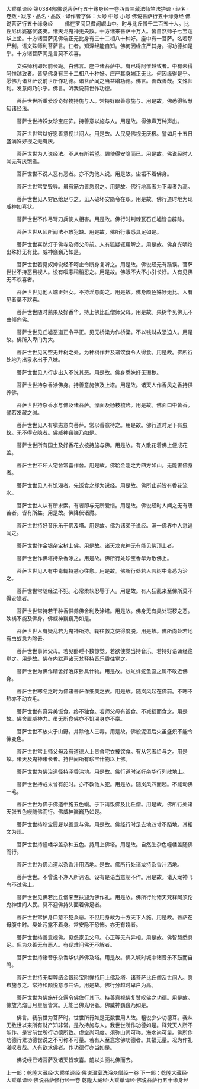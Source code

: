 大乘单译经·第0384部佛说菩萨行五十缘身经一卷西晋三藏法师竺法护译
· 经名 · 卷数 · 跋序
· 品名 · 品数 · 译作者字体：大号 中号 小号
佛说菩萨行五十缘身经
佛说菩萨行五十缘身经
　　佛在罗阅只耆阇崛山中。时与比丘僧千二百五十人。比丘尼优婆塞优婆夷。诸天龙鬼神无央数。十方诸来菩萨十万人。皆自然师子七宝莲华上坐。十方诸菩萨见佛端正无比身有三十二相八十种好。座中有一菩萨。名若那尸利。语文殊师利菩萨言。仁者。知深经能自知。佛何因缘庄严其身。得功德如是乎。十方诸菩萨闻是言莫不欢喜。

　　文殊师利即起前长跪。白佛言。座中诸菩萨中。有已得阿惟越致者。中有未得阿惟越致者。皆见佛身有三十二相八十种好。庄严其身端正无比。何因缘得是乎。愿佛为诸菩萨说前世所作功德。诸菩萨闻之当益增功德。佛言。善哉善哉。文殊师利。发意问乃尔乎。佛言。听我说前世作功德。

　　菩萨世世所重爱珍奇好物持施与人。常持好眼善意施与。用是故。佛悉得智慧知诸经法。

　　菩萨世世持婇女珍宝庄饰。持善意以施与人。用是故。得佛声万种声出。

　　菩萨世世常以好愿善意视世间人。用是故。人民见佛视无厌极。譬如月十五日盛满姝好视之无有厌。

　　菩萨世世为人说经法。不从有所希望。趣使得安隐而已。用是故。佛说经时人闻无有厌饱者。

　　菩萨世世不说人恶有恶者。亦不为他人说。用是故。尘垢不着佛身。

　　菩萨世世常受毁辱。虽有筋力皆悉忍之。用是故。佛行地高者为下卑者为高。

　　菩萨世世见人穷厄给足与之。见人破坏安隐令在职。用是故。佛行道时地为现威神如喜状。

　　菩萨世世不作弓弩刀兵使人相害。用是故。佛行时荆棘瓦石丘墟皆自辟除。

　　菩萨世世从师所闻法不敢犯缺。用是故。佛所行事悉具足如是。

　　菩萨世世喜然灯于佛寺及师父母前。人有狐疑辄用解之。用是故。佛身光明焰出殊好无有比。威神巍巍乃如是。

　　菩萨世世若见奴婢说经不呵止令断身复听之。用是故。佛说经无有踬误。菩萨世世不持恶目视人。设有嗔恚稍稍忍之。用是故。佛眼不大不小引长好。人有见佛无不欢喜者。

　　菩萨世世见他人端正妇女。不持淫意向之。用是故。佛身颜色姝好无比。人有见者莫不欢喜。

　　菩萨世世随时熟果及好香华。持上佛比丘僧师父母。用是故。果树华见佛无不曲倾向佛。

　　菩萨世世见丘墟恶道正令平正。见无桥梁为作桥梁。不以钱财故恐迫人。用是故。佛所入卑门为大。

　　菩萨世世见闲空无井树之处。为种树作井及诸饮食令人得食。用是故。佛所行处地为出泉水出于八味。

　　菩萨世世见人行步出入不说其恶。用是故。佛身悉姝好无瑕秽。

　　菩萨世世持杂香涂佛身。持善意施佛及上塔。用是故。诸天人作香风之香持供养佛。

　　菩萨世世持杂香水与佛及诸菩萨。澡面及杨枝梳齿。用是故。佛面口中皆香。譬若发藏之缄。

　　菩萨世世见人有嗔恚意向菩萨。常以善意待之。用是故。佛行道时足下有虫蚁。无不得安隐者。佛威神巍巍乃如是。

　　菩萨世世所有国土及好香花衣被持施与佛。用是故。有人散花着佛上便成花盖。

　　菩萨世世不坏人宅舍常喜作舍。用是故。佛鞈金刚之力四方如山。无能害佛身者。

　　菩萨世世见人有饥渴者。先饭食之却为说经。用是故。佛所止前皆有香花流水。

　　菩萨世世人从有所求索。有者即与无所爱惜。用是故。佛说经时人闻之无有唐苦者。皆有所益。用是故。佛降伏诸魔。

　　菩萨世世持好音乐乐于佛及塔。用是故。佛为诸弟子说经。满一佛界中人悉遍闻之。

　　菩萨世世作金银杂宝树上佛。用是故。诸天龙鬼神无有能见佛顶上者。

　　菩萨世世作佛塔持杂香涂之。用是故。佛所行处珍宝香华为散佛上。

　　菩萨世世见人有中毒辄持慈心往愈。用是故。佛所行处若人若树中毒悉为治之。

　　菩萨世世常随经法不犯。心常柔软忍辱于人。用是故。有人狂乱来至佛所莫不得安隐者。

　　菩萨世世常持若干种香供养佛舍利及涂塔。用是故。佛身无有臭处瑕秽之恶。殃祸不能及佛身。佛威神巍巍乃如是。

　　菩萨世世人有疑乱若为鬼神所持。辄往救之使得度脱。用是故。佛所向处若地有虫蚁悉为除去。

　　菩萨世世事师父母。若见卧睡不数惊觉。若欲使觉当持音乐。若持好语诵经往觉之。用是故。佛在内默声诸天梵释持音乐香往觉之。

　　菩萨世世为佛作精舍好治床卧具什物。用是故。蚊虻蜂蛇蚤虱之属不敢近佛身。

　　菩萨世世寒冬之时为佛诸菩萨作细美之衣。用是故。随岚风起在佛前。不寒不热亦不动衣毛。

　　菩萨世世有奇异美饭食。终不独食。若师父母有饭食。不减损而食之。用是故。佛舍置威神力。虽无所食佛亦不饥渴身亦不羸。

　　菩萨世世不放火于山野。并除他人三毒。用是故。佛般泥洹后火虽盛炽不能令佛变色。

　　菩萨世世常上师父母及有道德人上贵舍宅衣被饮食。有从乞者给与之。用是故。诸天及鬼神诸长者。持世间所有珍宝什物以上佛。

　　菩萨世世为佛治道径持泽香涂地。用是故。佛行道时诸好杂华行列散地上。

　　菩萨世世持戒未曾有犯时。亦不教他人犯。用是故。随岚风四面起。不能动佛一毛。

　　菩萨世世为佛于佛道中施五色幔。于下请饭佛及比丘僧。用是故。佛所行处诸天张五色幔随佛而行。佛威神巍巍乃如是。

　　菩萨世世持珍宝履屣以善意与佛。用是故。佛经行时足去地四寸不蹈地。其相文为现。

　　菩萨世世持幢幡华盖杂种五色。持用上佛塔。用是故。自然生杂色幢幡盖随佛而行。

　　菩萨世世为佛治道以杂香汁用洒地。是故。佛所行处诸龙持杂香汁洒地。

　　菩萨世世。不曾说不净人所讳语。设有是语当意制不作。用是故。诸天龙神飞鸟不过佛上。

　　菩萨世世见佛若比丘僧来至扶迎为佛作礼。用是故。佛所行处诸天梵释阿须伦鬼神世间人民。莫不迎佛持头面着佛足者。

　　菩萨世世常护身口意不犯众恶。不但用身故为十方天下人施。用是故。菩萨在母腹中时。臭处污露不着身。常安隐不恐怖。亦无有娆者。

　　菩萨世世持善意视佛。见怨家见父母。心正等无有异相。用是故。佛智慧悉具足。但为众善无有恶人。有疑难问佛无不解者。

　　菩萨世世持诸音乐杂香华供养佛及塔。用是故。佛入城时城中诸音乐不鼓而自鸣。

　　菩萨世世持无梨弊结金银珍宝附惮持用上佛及塔。诸菩萨比丘僧及世间人。悉布施与之。常持和颜悦意与共语。用是故。佛行分越时卑户为高。

　　菩萨世世为佛施轩交露令佛住行其下。持善意视佛复赞叹佛之功德。用是故。佛放光焰日月星辰皆冥。无能当佛光明者。佛威神巍巍乃如是。

　　佛言。我前世为菩萨时。世世所行如是无数世用人故。粗说少少功德耳。我从无数世以来所有财产知非常。是故持施与人。我世世所作功德如是。释梵天人所不能作。是皆前世所行功德所致。虚空尚可度。须弥山尚可称。海水尚可量。佛所作功德行累功德世说之不可称不可量。若有人至意念佛功德者。其福无量。况为作礼嗟叹者哉。人有欲求佛者。作功德行亦当如是。

　　佛说经已诸菩萨及诸天皆欢喜。前以头面礼佛而去。

上一部：乾隆大藏经·大乘单译经·佛说温室洗浴众僧经一卷
下一部：乾隆大藏经·大乘单译经·佛说菩萨修行经一卷
乾隆大藏经·大乘单译经·佛说菩萨行五十缘身经